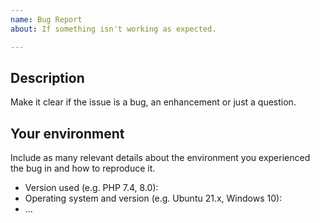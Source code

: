 ```yaml
---
name: Bug Report
about: If something isn't working as expected.

---
```


<!-- Provide a general summary of the issue in the Title above -->

## Description

Make it clear if the issue is a bug, an enhancement or just a question.

## Your environment

Include as many relevant details about the environment you experienced the bug in and how to reproduce it.

* Version used (e.g. PHP 7.4, 8.0):
* Operating system and version (e.g. Ubuntu 21.x, Windows 10):
* ...
